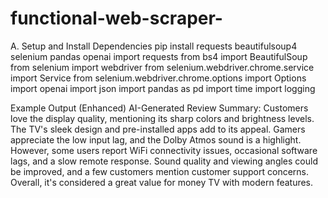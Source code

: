 # functional-web-scraper-
A. Setup and Install Dependencies
pip install requests beautifulsoup4 selenium pandas openai
import requests
from bs4 import BeautifulSoup
from selenium import webdriver
from selenium.webdriver.chrome.service import Service
from selenium.webdriver.chrome.options import Options
import openai
import json
import pandas as pd
import time
import logging

Example Output (Enhanced)
AI-Generated Review Summary:
Customers love the display quality, mentioning its sharp colors and brightness levels. The TV's sleek design and pre-installed apps add to its appeal. Gamers appreciate the low input lag, and the Dolby Atmos sound is a highlight. However, some users report WiFi connectivity issues, occasional software lags, and a slow remote response. Sound quality and viewing angles could be improved, and a few customers mention customer support concerns. Overall, it's considered a great value for money TV with modern features.
